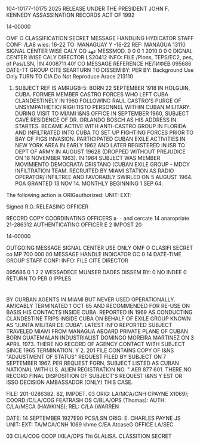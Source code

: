 104-10177-10175 2025 RELEASE UNDER THE PRESIDENT JOHN F. KENNEDY ASSASSINATION RECORDS ACT OF 1992

14-00000

OMF O
CLASSIFICATION
SECRET
MESSAGE HANDLING HYDICATOR
STAFF
CONF: /LA8 wies:
16-22
TO: MANAGUAY
Y
-16-22
REF: MANAGUA 13110
SIGNAL CENTER WISE CALY
CO
عهد
MESSMOD.
0
0
0
1
2010
0
0
0
DIGNAL CENTER WISE CALY
DIRECTOR
LS20412
INFO: FILE /Plons, TEPS/EC2,
pes, of Pas/LSN,
|IN 4008711 40f
CO
MESSAGE REFERENCE НЕЛИФЕВ
095686
DATE-TT GROUP
CITE
SEARTURN TO
DISSEM BY:
PER
BY:
Background Use Only
TURN TO CIA
Do Not Reproduce
Arace 213110

1. SUBJECT REF IS AMRUGB-5: BORN 22 SEPTEMBER 1918 IN
HOLGUIN, CUBA. FORMER MEMBER CASTRO FORCES WHO LEFT CUBA
CLANDESTINELY IN 1960 FOLLOWING RAUL CASTRO'S PURGE OF UNSYMPATHETIC/
RIGHTISTO PERSONNEL WITHIN CUBAN MILITARY. DURING VISIT TO MIAMI
I&NS OFFICE IN SEPTEMBER 1960, SUBJECT GAVE RESIDENCE OF DR. ORLANDO
BOSCH AS HIS ADDRESS IN STARTES. BECAME ACTIVE WITH
ANTI-CASTRO GROUP IN FLORIDA AND INFILTRATED INTO CUBA TO SET UP
FIGHTING FORCES PRIOR TO BAY OF PIGS INVASION. PARTICIPATED CUBAN
EXILE ACTIVITIES IN NEW YORK AREA IN EARLY 1962 AND LATER
REGISTERED IN ISR TO DEPT OF ARMY IN AUGUST 19628 (DROPPED WITHOUT
PREJUDICE ON 18 NOVEMBER 1963). IN 1964 SUBJECT WAS MEMBER
MOVIMIENTO DEMOCRATA CRISTANO (CUBAN EXILE GROUP - MDCY
INFILTRATION TEAM. RECRUITED BY MIAMI STATION AS RADIO OPERATOR/
INFILTREE AND FAVORABLY SWIRLED ON 5 AUGUST 1964. POA GRANTED
13 NOV 14. MONTHLY BEGINNING 1 SEP 64.

The following action is
ORIGauthorized:
UNIT:
EXT:

Signed
R.O.
RELEASING OFFICER

RECORD COPY
COORDINATING OFFICERS
٥٠٠
and cercate
14 anaropriate
21-286312
AUTHENTICATING OFFICER
E 2
IMPOST
20

14-00000

OUTGOING MESSAGE
SIGNAL CENTER USE ONLY
OMF O
CLASIFI
SECRET
co
MP
700
000 00
MESSAGE HANDLE INDICATOR
OC
0
14
DATE-TIME GROUP
STAFF
CONF: INFO: FILE
CITE
DIRECTOR

095686
0
1
2
2
WESSADECE MUNSER
DADES
DISSEM BY:
0
NO INDEE
0
RETURN TO PER
0
IPPLES
#
BY CURBAN AGENTS IN MIAMI BUT NEVER USED OPERATIONALLY. AMICABLY
TERMINATED 1 OCT 65 AND RECOMMENDED FOR RE-USE ON BASIS HIS CONTACTS
INSIDE CUBA. REPORTED IN 1969 AS CONDUCTING CLANDESTINE TRIPS
INSIDE CUBA ON BEHALF OF EXILE GROUP KNOWN AS "JUNTA MILITAR DE
CUBA". LATEST INFO REPORTED SUBJECT TRAVELED MIAMI FROM MANAGUA
ABOARD PRIVATE PLANE OF CUBAN BORN GUATEMALAN INDUSTRIALIST
DOMINGO MOREIRA MARTINEZ ON 3 APRIL 1973. THERE NO RECORD
OF AGENCY CONTACT WITH SUBJECT SINCE 1965 TERMINATION. Y
2. 201 FILE CONTAINS COPY OF I&NS "ADJUSTMENT OF STATUS"
REQUEST FILED BY SUBJECT ON 7 SEPTEMBER 1967. PER REQUEST FORN,
SUBJECT LISTED AS CUBAN NATIONAL WITH U.S. ALIEN REGISTRATION NO.
"
AER 877 601. THERE NO RECORD FINAL DISPOSITION OF SUBJECT'S
REQUEST I&NS Y
EST OR ISSO DECISION AMBASSADOR (ONLY) THIS CASE.

FILE: 201-0286382. 82, IMPDET.
03
ORIG: LA/MCA/CNH CPAYNE X1069); COORD:/C/LA/COG FEATRASH OS
C/BLA/OPS (Thomas): AUTH: C/LA/MECA (HAWKINS); REL: C/LA
(WARREN

DATE: 14 SEPTEMBER 1927E90 PCS/LSN
ORIG: E. CHARLES PAYNE JS
UNIT:
EXT:
TA/MCA/CNH
1069
khme
C/EA
AtcaseG OFFICE
LA/SEC

03
CILA/COG
COOP
IXILA/OPS Thi
GLALISA.
CLASSITION
SECRET


